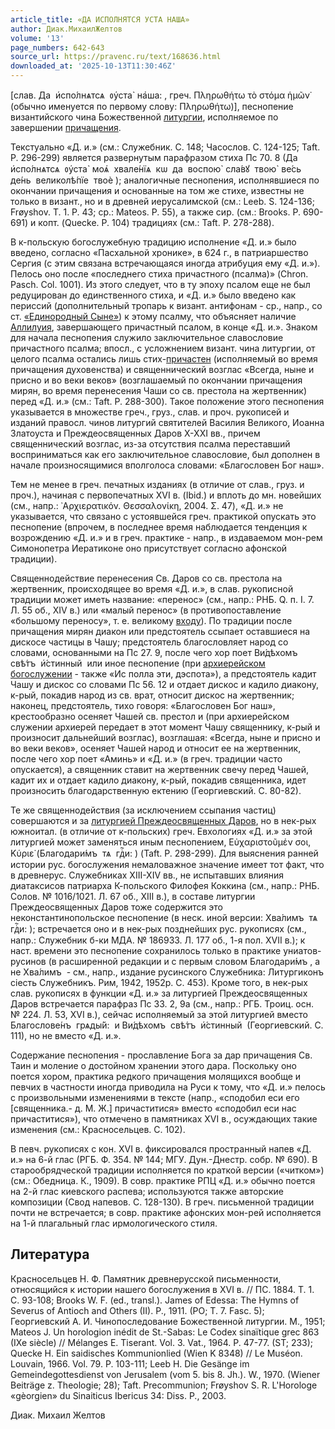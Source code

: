 ```yaml
---
article_title: «ДА ИСПОЛНЯТСЯ УСТА НАША»
author: Диак.МихаилЖелтов
volume: '13'
page_numbers: 642-643
source_url: https://pravenc.ru/text/168636.html
downloaded_at: '2025-10-13T11:30:46Z'
---
```


[слав. <span class="cu">Да</span>  <span class="cu">и҆спо́лнѧтсѧ</span>  <span class="cu">ᲂу҆ста̀</span>  <span class="cu">на҆ша:</span> , греч. Πληρωθήτω τὸ στόμα ἡμῶν̇ (обычно именуется по первому слову: Πληρωθήτω)], песнопение византийского чина Божественной [литургии](https://pravenc.ru/text/Литургия.html), исполняемое по завершении [причащения](https://pravenc.ru/text/причащения.html).

Текстуально «Д. и.» (см.: Служебник. С. 148; Часослов. С. 124-125; Taft. P. 296-299) является развернутым парафразом стиха Пс 70. 8 (<span class="cu">Да</span>  <span class="cu">и҆спо́лнѧтсѧ</span>  <span class="cu">ᲂу҆ста̀</span>  <span class="cu">моѧ҆</span>  <span class="cu">хвале́нїѧ</span>  <span class="cu">кѡ</span>  <span class="cu">да</span>  <span class="cu">воспою̀</span>  <span class="cu">сла́вꙋ</span>  <span class="cu">твою̀</span>  <span class="cu">ве́сь</span>  <span class="cu">де́нь</span>  <span class="cu">великолѣ́пїе</span>  <span class="cu">твоѐ</span> ); аналогичные песнопения, исполнявшиеся по окончании причащения и основанные на том же стихе, известны не только в визант., но и в древней иерусалимской (см.: Leeb. S. 124-136; Frøyshov. T. 1. P. 43; ср.: Mateos. P. 55), а также сир. (см.: Brooks. P. 690-691) и копт. (Quecke. P. 104) традициях (см.: Taft. P. 278-288).

В к-польскую богослужебную традицию исполнение «Д. и.» было введено, согласно «Пасхальной хронике», в 624 г., в патриаршество Сергия (с этим связана встречающаяся иногда атрибуция ему «Д. и.»). Пелось оно после «последнего стиха причастного (псалма)» (Chron. Pasch. Col. 1001). Из этого следует, что в ту эпоху псалом еще не был редуцирован до единственного стиха, и «Д. и.» было введено как периссий (дополнительный тропарь к визант. антифонам - ср., напр., со ст. [«Единородный Сыне»](<https://pravenc.ru/text/ Единородный Сыне .html>)) к этому псалму, что объясняет наличие [Аллилуия](https://pravenc.ru/text/Аллилуия.html), завершающего причастный псалом, в конце «Д. и.». Знаком для начала песнопения служило заключительное славословие причастного псалма; впосл., с усложнением визант. чина литургии, от целого псалма остались лишь стих-[причастен](https://pravenc.ru/text/причастен.html) (исполняемый во время причащения духовенства) и священнический возглас «Всегда, ныне и присно и во веки веков» (возглашаемый по окончании причащения мирян, во время перенесения Чаши со св. престола на жертвенник) перед «Д. и.» (см.: Taft. P. 288-300). Такое положение этого песнопения указывается в множестве греч., груз., слав. и проч. рукописей и изданий правосл. чинов литургий святителей Василия Великого, Иоанна Златоуста и Преждеосвященных Даров X-XXI вв., причем священнический возглас, из-за отсутствия псалма переставший восприниматься как его заключительное славословие, был дополнен в начале произносящимися вполголоса словами: «Благословен Бог наш».

Тем не менее в греч. печатных изданиях (в отличие от слав., груз. и проч.), начиная с первопечатных XVI в. (Ibid.) и вплоть до мн. новейших (см., напр.: ᾿Αρχιερατικόν. Θεσσαλονίκη, 2004. Σ. 47), «Д. и.» не указывается, что связано с устоявшейся греч. практикой опускать это песнопение (впрочем, в последнее время наблюдается тенденция к возрождению «Д. и.» и в греч. практике - напр., в издаваемом мон-рем Симонопетра Иератиконе оно присутствует согласно афонской традиции).

Священнодействие перенесения Св. Даров со св. престола на жертвенник, происходящее во время «Д. и.», в слав. рукописной традиции может иметь название: «перенос» (см., напр.: РНБ. Q. п. I. 7. Л. 55 об., XIV в.) или «малый перенос» (в противопоставление «большому переносу», т. е. великому [входу](https://pravenc.ru/text/входу.html)). По традиции после причащения мирян диакон или предстоятель ссыпает оставшиеся на дискосе частицы в Чашу; предстоятель благословляет народ со словами, основанными на Пс 27. 9, после чего хор поет <span class="cu">Ви́дѣхомъ</span>  <span class="cu">свѣ́тъ</span>  <span class="cu">и҆́стинный</span>  или иное песнопение (при [архиерейском богослужении](<https://pravenc.ru/text/архиерейском богослужении.html>) - также «Ис полла эти, дэспота»), а предстоятель кадит Чашу и дискос со словами Пс 56. 12 и отдает дискос и кадило диакону, к-рый, покадив народ из св. врат, относит дискос на жертвенник; наконец, предстоятель, тихо говоря: «Благословен Бог наш», крестообразно осеняет Чашей св. престол и (при архиерейском служении архиерей передает в этот момент Чашу священнику, к-рый и произносит дальнейший возглас), возглашая: «Всегда, ныне и присно и во веки веков», осеняет Чашей народ и относит ее на жертвенник, после чего хор поет «Аминь» и «Д. и.» (в греч. традиции часто опускается), а священник ставит на жертвенник свечу перед Чашей, кадит их и отдает кадило диакону, к-рый, покадив священника, идет произносить благодарственную ектению (Георгиевский. С. 80-82).

Те же священнодействия (за исключением ссыпания частиц) совершаются и за [литургией Преждеосвященных Даров](<https://pravenc.ru/text/литургией Преждеосвященных Даров.html>), но в нек-рых южноитал. (в отличие от к-польских) греч. Евхологиях «Д. и.» за этой литургией может заменяться иным песнопением, Εὐχαριστοῦμέν σοι, Κύριε̇ (<span class="cu">Благодари́мъ</span>  <span class="cu">тѧ</span>  <span class="cu">гдⷭ҇и:</span> ) (Taft. P. 298-299). Для выяснения ранней истории рус. богослужения немаловажное значение имеет тот факт, что в древнерус. Служебниках XIII-XIV вв., не испытавших влияния диатаксисов патриарха К-польского Филофея Коккина (см., напр.: РНБ. Солов. № 1016/1021. Л. 67 об., XIII в.), в составе литургии Преждеосвященных Даров тоже содержится это неконстантинопольское песнопение (в неск. иной версии: <span class="cu">Хва́лимъ</span>  <span class="cu">тѧ</span>  <span class="cu">гдⷭ҇и:</span> ); встречается оно и в нек-рых позднейших рус. рукописях (см., напр.: Служебник б-ки МДА. № 186933. Л. 177 об., 1-я пол. XVII в.); к наст. времени это песнопение сохранилось только в практике униатов-русинов (в расширенной редакции и с первым словом <span class="cu">Благодари́мъ</span> , а не <span class="cu">Хва́лимъ</span>  - см., напр., издание русинского Служебника: Литургиконъ сiесть Служебникъ. Рим, 1942, 1952р. С. 453). Кроме того, в нек-рых слав. рукописях в функции «Д. и.» за литургией Преждеосвященных Даров встречается парафраз Пс 33. 2, 9a (см., напр.: РГБ. Троиц. осн. № 224. Л. 53, XVI в.), сейчас исполняемый за этой литургией вместо <span class="cu">Благослове́нъ</span>  <span class="cu">грѧды́й:</span>  и <span class="cu">Ви́дѣхомъ</span>  <span class="cu">свѣ́тъ</span>  <span class="cu">и҆́стинный</span>  (Георгиевский. С. 111), но не вместо «Д. и.».

Содержание песнопения - прославление Бога за дар причащения Св. Таин и моление о достойном хранении этого дара. Поскольку оно поется хором, практика редкого причащения молящихся вообще и певчих в частности иногда приводила на Руси к тому, что «Д. и.» пелось с произвольными изменениями в тексте (напр., «сподобил еси его [священника.- д. М. Ж.] причаститися» вместо «сподобил еси нас причаститися»), что отмечено в памятниках XVI в., осуждающих такие изменения (см.: Красносельцев. С. 102).

В певч. рукописях с кон. XVI в. фиксировался пространный напев «Д. и.» на 6-й глас (РГБ. Ф. 354. № 144; МГУ. Дун.-Днестр. собр. № 690). В старообрядческой традиции исполняется по краткой версии («читком») (см.: Обедница. К., 1909). В совр. практике РПЦ «Д. и.» обычно поется на 2-й глас киевского распева; используются также авторские композиции (Свод напевов. С. 128-130). В греч. письменной традиции почти не встречается; в совр. практике афонских мон-рей исполняется на 1-й плагальный глас ирмологического стиля.

## Литература

Красносельцев Н. Ф. Памятник древнерусской письменности, относящийся к истории нашего богослужения в XVI в. // ПС. 1884. Т. 1. С. 93-108; Brooks W. F. (ed., transl.). James of Edessa: The Hymns of Severus of Antioch and Others (II). P., 1911. (PO; T. 7. Fasc. 5); Георгиевский А. И. Чинопоследование Божественной литургии. М., 1951; Mateos J. Un horologion inédit de St.-Sabas: Le Codex sinaïtique grec 863 (IXe siècle) // Mélanges E. Tiserant. Vol. 3. Vat., 1964. P. 47-77. (ST; 233); Quecke H. Ein saidisches Kommunionlied (Wien K 8348) // Le Muséon. Louvain, 1966. Vol. 79. P. 103-111; Leeb H. Die Gesänge im Gemeindegottesdienst von Jerusalem (vom 5. bis 8. Jh.). W., 1970. (Wiener Beiträge z. Theologie; 28); Taft. Precommunion; Frøyshov S. R. L'Horologe «gèorgien» du Sinaiticus Ibericus 34: Diss. P., 2003.

Диак.  Михаил   Желтов
